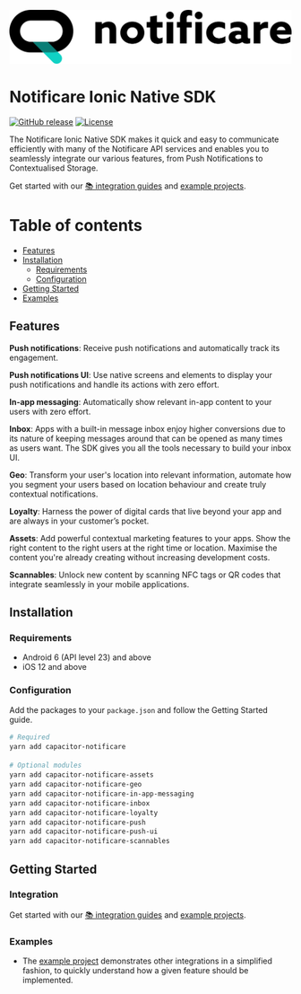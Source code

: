 [<img src="https://raw.githubusercontent.com/notificare/notificare-sdk-ionic-native/main/assets/logo.png"/>](https://notificare.com)

# Notificare Ionic Native SDK

[![GitHub release](https://img.shields.io/github/v/release/notificare/notificare-sdk-ionic-native)](https://github.com/notificare/notificare-sdk-ionic-native/releases)
[![License](https://img.shields.io/github/license/notificare/notificare-sdk-ionic-native)](https://github.com/notificare/notificare-sdk-ionic-native/blob/main/LICENSE)

The Notificare Ionic Native SDK makes it quick and easy to communicate efficiently with many of the Notificare API services and enables you to seamlessly integrate our various features, from Push Notifications to Contextualised Storage.

Get started with our [📚 integration guides](https://docs.notifica.re/sdk/v4/ionic-native/setup) and [example projects](#examples).


Table of contents
=================

* [Features](#features)
* [Installation](#installation)
  * [Requirements](#requirements)
  * [Configuration](#configuration)
* [Getting Started](#getting-started)
* [Examples](#examples)


## Features

**Push notifications**: Receive push notifications and automatically track its engagement.

**Push notifications UI**: Use native screens and elements to display your push notifications and handle its actions with zero effort.

**In-app messaging**: Automatically show relevant in-app content to your users with zero effort.

**Inbox**: Apps with a built-in message inbox enjoy higher conversions due to its nature of keeping messages around that can be opened as many times as users want. The SDK gives you all the tools necessary to build your inbox UI.

**Geo**: Transform your user's location into relevant information, automate how you segment your users based on location behaviour and create truly contextual notifications.

**Loyalty**: Harness the power of digital cards that live beyond your app and are always in your customer’s pocket.

**Assets**: Add powerful contextual marketing features to your apps. Show the right content to the right users at the right time or location. Maximise the content you're already creating without increasing development costs.

**Scannables**: Unlock new content by scanning NFC tags or QR codes that integrate seamlessly in your mobile applications.


## Installation

### Requirements

* Android 6 (API level 23) and above
* iOS 12 and above

### Configuration

Add the packages to your `package.json` and follow the Getting Started guide.

```bash
# Required
yarn add capacitor-notificare

# Optional modules
yarn add capacitor-notificare-assets
yarn add capacitor-notificare-geo
yarn add capacitor-notificare-in-app-messaging
yarn add capacitor-notificare-inbox
yarn add capacitor-notificare-loyalty
yarn add capacitor-notificare-push
yarn add capacitor-notificare-push-ui
yarn add capacitor-notificare-scannables
```

## Getting Started

### Integration
Get started with our [📚 integration guides](https://docs.notifica.re/sdk/v3/ionic-native/setup) and [example projects](#examples).


### Examples
- The [example project](https://github.com/Notificare/notificare-sdk-ionic-native/tree/main/packages/sample) demonstrates other integrations in a simplified fashion, to quickly understand how a given feature should be implemented.

